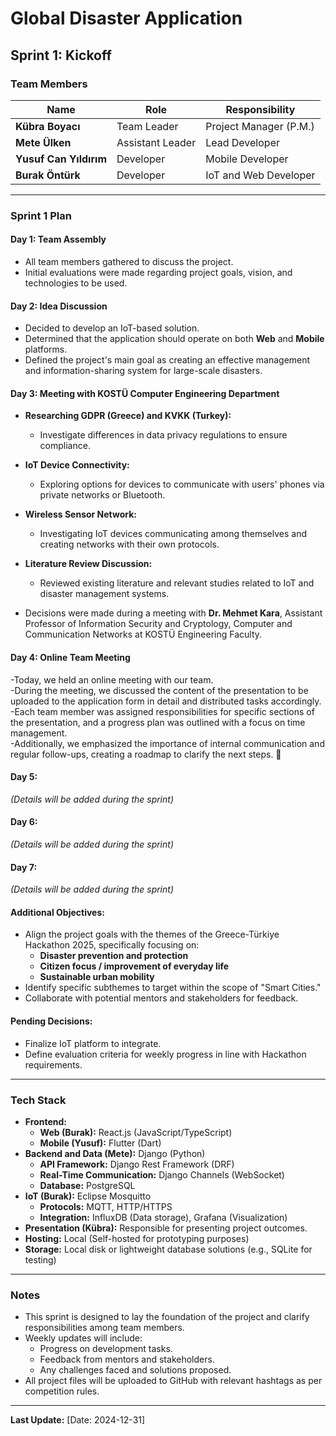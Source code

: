 # Global Disaster Application

## Sprint 1: Kickoff

### Team Members
| Name                  | Role                  | Responsibility     |
|-----------------------|----------------------|--------------------|
| **Kübra Boyacı**      | Team Leader          | Project Manager (P.M.) |
| **Mete Ülken**        | Assistant Leader     | Lead Developer     |
| **Yusuf Can Yıldırım**| Developer            | Mobile Developer   |
| **Burak Öntürk**      | Developer            | IoT and Web Developer |

---

### Sprint 1 Plan

#### **Day 1: Team Assembly**
- All team members gathered to discuss the project.
- Initial evaluations were made regarding project goals, vision, and technologies to be used.

#### **Day 2: Idea Discussion**
- Decided to develop an IoT-based solution.
- Determined that the application should operate on both **Web** and **Mobile** platforms.
- Defined the project's main goal as creating an effective management and information-sharing system for large-scale disasters.

#### **Day 3: Meeting with KOSTÜ Computer Engineering Department**
- **Researching GDPR (Greece) and KVKK (Turkey):**
  - Investigate differences in data privacy regulations to ensure compliance.
- **IoT Device Connectivity:**
  - Exploring options for devices to communicate with users' phones via private networks or Bluetooth.
- **Wireless Sensor Network:**
  - Investigating IoT devices communicating among themselves and creating networks with their own protocols.
- **Literature Review Discussion:**
  - Reviewed existing literature and relevant studies related to IoT and disaster management systems.

- Decisions were made during a meeting with **Dr. Mehmet Kara**, Assistant Professor of Information Security and Cryptology, Computer and Communication Networks at KOSTÜ Engineering Faculty.

#### **Day 4: Online Team Meeting**  
-Today, we held an online meeting with our team.  
-During the meeting, we discussed the content of the presentation to be uploaded to the application form in detail and distributed tasks accordingly.  
-Each team member was assigned responsibilities for specific sections of the presentation, and a progress plan was outlined with a focus on time management.  
-Additionally, we emphasized the importance of internal communication and regular follow-ups, creating a roadmap to clarify the next steps. 🚀  

#### **Day 5:**
_(Details will be added during the sprint)_

#### **Day 6:**
_(Details will be added during the sprint)_

#### **Day 7:**
_(Details will be added during the sprint)_

#### **Additional Objectives:**
- Align the project goals with the themes of the Greece-Türkiye Hackathon 2025, specifically focusing on:
  - **Disaster prevention and protection**
  - **Citizen focus / improvement of everyday life**
  - **Sustainable urban mobility**
- Identify specific subthemes to target within the scope of "Smart Cities."
- Collaborate with potential mentors and stakeholders for feedback.

#### **Pending Decisions:**
- Finalize IoT platform to integrate.
- Define evaluation criteria for weekly progress in line with Hackathon requirements.

---

### Tech Stack
- **Frontend:** 
  - **Web (Burak):** React.js (JavaScript/TypeScript)
  - **Mobile (Yusuf):** Flutter (Dart)
- **Backend and Data (Mete):** Django (Python)
  - **API Framework:** Django Rest Framework (DRF)
  - **Real-Time Communication:** Django Channels (WebSocket)
  - **Database:** PostgreSQL
- **IoT (Burak):** Eclipse Mosquitto
  - **Protocols:** MQTT, HTTP/HTTPS
  - **Integration:** InfluxDB (Data storage), Grafana (Visualization)
- **Presentation (Kübra):** Responsible for presenting project outcomes.
- **Hosting:** Local (Self-hosted for prototyping purposes)
- **Storage:** Local disk or lightweight database solutions (e.g., SQLite for testing)

---

### Notes
- This sprint is designed to lay the foundation of the project and clarify responsibilities among team members.
- Weekly updates will include:
  - Progress on development tasks.
  - Feedback from mentors and stakeholders.
  - Any challenges faced and solutions proposed.
- All project files will be uploaded to GitHub with relevant hashtags as per competition rules.

---

**Last Update:** [Date: 2024-12-31]
